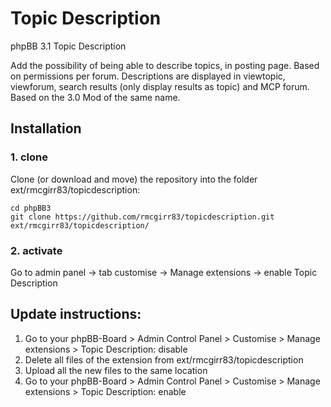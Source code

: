 Topic Description
===============

phpBB 3.1 Topic Description

Add the possibility of being able to describe topics, in posting page. Based on permissions per forum.  Descriptions are displayed in viewtopic, viewforum, search results (only display results as topic) and MCP forum.  Based on the 3.0 Mod of the same name.

## Installation

### 1. clone
Clone (or download and move) the repository into the folder ext/rmcgirr83/topicdescription:

```
cd phpBB3
git clone https://github.com/rmcgirr83/topicdescription.git ext/rmcgirr83/topicdescription/
```

### 2. activate
Go to admin panel -> tab customise -> Manage extensions -> enable Topic Description


## Update instructions:
1. Go to your phpBB-Board > Admin Control Panel > Customise > Manage extensions > Topic Description: disable
2. Delete all files of the extension from ext/rmcgirr83/topicdescription
3. Upload all the new files to the same location
4. Go to your phpBB-Board > Admin Control Panel > Customise > Manage extensions > Topic Description: enable
